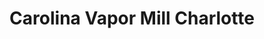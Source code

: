 ---
title: "Carolina Vapor Mill Charlotte"
url: /charlotte/carolina-vapor-mill-charlotte/
shop: e-cigarette
---